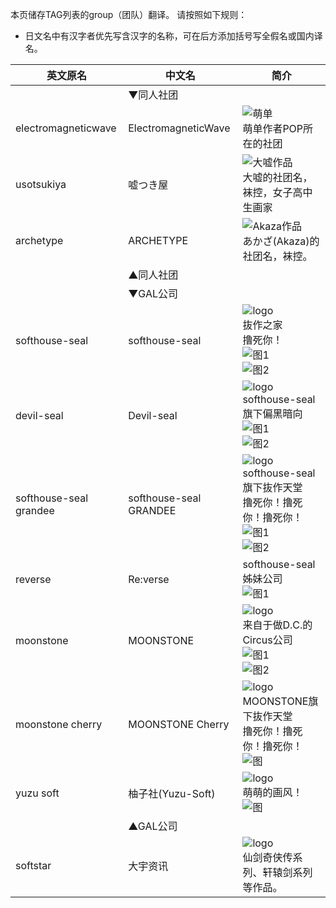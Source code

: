 本页储存TAG列表的group（团队）翻译。
请按照如下规则：
* 日文名中有汉字者优先写含汉字的名称，可在后方添加括号写全假名或国内译名。

| 英文原名 | 中文名 | 简介 |
| -------- | ---------------------- | ---------------------------------------- |
| | ▼同人社团 | |
| electromagneticwave | ElectromagneticWave | ![萌单](http://ww2.sinaimg.cn/large/6c84b2d6gw1f3614z9jokj205k07ndg1.jpg)<br>萌单作者POP所在的社团 |
| usotsukiya | 嘘つき屋 | ![大嘘作品](http://exhentai.org/t/72/3c/723ca0e20e7cbf1b9f83c3a082c37b560de437aa-2602261-1787-2500-jpg_l.jpg)<br>大嘘的社团名，袜控，女子高中生画家 |
| archetype | ARCHETYPE | ![Akaza作品](http://exhentai.org/t/11/17/11178f56c948ea4caade26839057ec9c5ae65e36-691109-1409-2000-jpg_l.jpg)<br>あかざ(Akaza)的社团名，袜控。 |
| | ▲同人社团 | |
| | ▼GAL公司 | |
| softhouse-seal | softhouse-seal | ![logo](http://softhouse-seal.com/seal/img/menu/logo.gif)<br>抜作之家<br>撸死你！<br>![图1](http://exhentai.org/t/29/11/29114d5299e829b7b04630327ceb941d84c75405-656133-800-600-png_l.jpg)<br>![图2](http://exhentai.org/t/c5/41/c54108b7c57f663916e09b752670033b2cf2d5b7-616142-800-600-png_l.jpg) |
| devil-seal | Devil-seal | ![logo](http://softhouse-seal.com/devil/img/menu/menu_top_a.png)<br>softhouse-seal旗下偏黑暗向<br>![图1](http://exhentai.org/t/45/cf/45cf8894af5056221a7a28e4d3fecb459c215e0f-625522-800-600-png_l.jpg)<br>![图2](http://exhentai.org/t/43/08/4308cf8bb3d1e82adfb577a14009b643837a82ff-227544-606-857-jpg_l.jpg) |
| softhouse-seal grandee | softhouse-seal GRANDEE | ![logo](http://softhouse-seal.com/grandee/img/logo.png)<br>softhouse-seal旗下抜作天堂<br>撸死你！撸死你！撸死你！<br>![图1](http://exhentai.org/t/56/20/5620767214c3ff0a042f4d0e763e33edc2b2ebc4-127473-320-460-jpg_l.jpg)<br>![图2](http://exhentai.org/t/0c/e0/0ce02e8368b6a222ebe7a5dd6a0c1ade8334ae89-104224-457-640-jpg_l.jpg) |
| reverse | Re:verse | softhouse-seal姊妹公司<br>![图1](http://exhentai.org/t/db/df/dbdf702dabd10ea331d3493561e8aa353a9a7ab3-721135-800-600-png_l.jpg) |
| moonstone | MOONSTONE | ![logo](http://www.moon-stone.jp/img/mstn_banner.gif)<br>来自于做D.C.的Circus公司<br>![图1](http://exhentai.org/t/9b/ea/9bea6e4b47f77a35d7f16f6cb68698e395fe245d-621287-1280-1790-jpg_l.jpg)<br>![图2](http://exhentai.org/t/4d/8b/4d8bac8da42026d7edf9d4e39801485f858cadbc-81278-320-445-jpg_l.jpg) |
| moonstone cherry | MOONSTONE Cherry | ![logo](http://www.moon-stone.jp/product/ms09/wp-content/uploads/2010/01/cherry_toplogo.gif)<br>MOONSTONE旗下抜作天堂<br>撸死你！撸死你！撸死你！<br>![图](http://exhentai.org/t/42/49/4249ebe09c1003f3ea432adcff311db7b68013bd-130057-320-460-jpg_l.jpg) |
| yuzu soft | 柚子社(Yuzu-Soft) | ![logo](https://upload.wikimedia.org/wikipedia/zh/8/82/Yuzu_logo.jpg)<br>萌萌的画风！<br>![图](http://exhentai.org/t/54/86/5486c309044d7247180c9de12c5d352735c58cf5-104368-600-425-jpg_l.jpg) |
| | ▲GAL公司 | |
| softstar | 大宇资讯 | ![logo](http://www.softstar.net.cn/images/logo1.gif)<br>仙剑奇侠传系列、轩辕剑系列等作品。 |